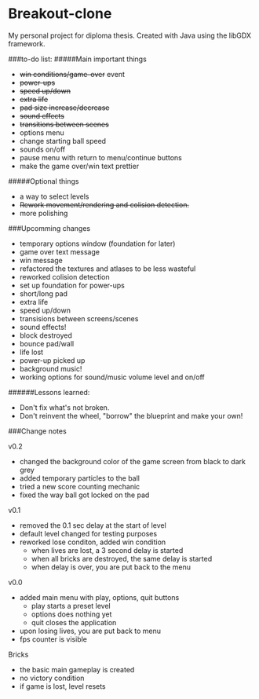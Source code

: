 # Breakout-clone
My personal project for diploma thesis. Created with Java using the libGDX framework.

###to-do list: 
#####Main important things
* <s>win conditions/game-over</s> event
* <s>power-ups 
 * speed up/down
 * extra life
 * pad size increase/decrease</s>
* <s>sound effects</s>
* <s>transitions between scenes</s>
* options menu
 * change starting ball speed
 * sounds on/off
* pause menu with return to menu/continue buttons
* make the game over/win text prettier
 
#####Optional things
- a way to select levels
- <s>Rework movement/rendering and colision detection.</s>
- more polishing

###Upcomming changes
* temporary options window (foundation for later)
* game over text message
* win message
* refactored the textures and atlases to be less wasteful
* reworked colision detection
* set up foundation for power-ups
 * short/long pad
 * extra life
 * speed up/down
* transisions between screens/scenes
* sound effects!
 * block destroyed
 * bounce pad/wall
 * life lost
 * power-up picked up
* background music!
* working options for sound/music volume level and on/off

######Lessons learned:
- Don't fix what's not broken.
- Don't reinvent the wheel, "borrow" the blueprint and make your own!

###Change notes

v0.2
* changed the background color of the game screen from black to dark grey
* added temporary particles to the ball
* tried a new score counting mechanic
* fixed the way ball got locked on the pad

v0.1
* removed the 0.1 sec delay at the start of level
* default level changed for testing purposes
* reworked lose conditon, added win condition
  * when lives are lost, a 3 second delay is started
  * when all bricks are destroyed, the same delay is started
  * when delay is over, you are put back to the menu

v0.0
* added main menu with play, options, quit buttons
  * play starts a preset level
  * options does nothing yet
  * quit closes the application
* upon losing lives, you are put back to menu
* fps counter is visible


Bricks
* the basic main gameplay is created
* no victory condition
* if game is lost, level resets
